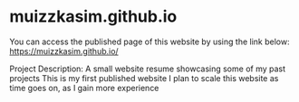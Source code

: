 # muizzkasim.github.io
You can access the published page of this website by using the link below:
https://muizzkasim.github.io/

Project Description:
A small website resume showcasing some of my past projects 
This is my first published website
I plan to scale this website as time goes on, as I gain more experience

